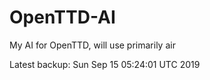 # OpenTTD-AI
My AI for OpenTTD, will use primarily air

Latest backup: Sun Sep 15 05:24:01 UTC 2019
